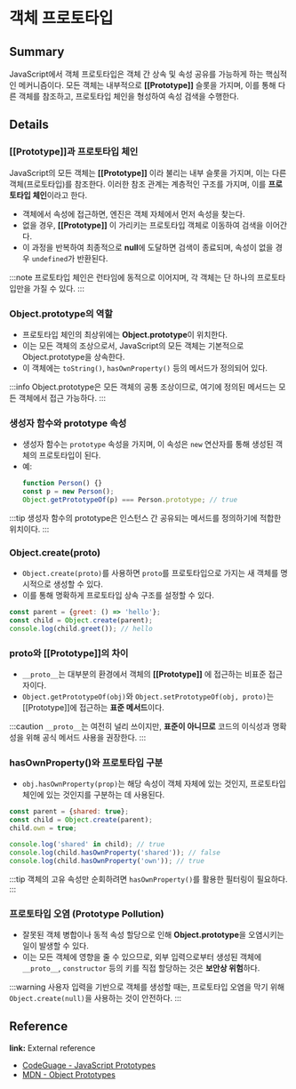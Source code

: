 # 객체 프로토타입

## Summary

JavaScript에서 객체 프로토타입은 객체 간 상속 및 속성 공유를 가능하게 하는 핵심적인 메커니즘이다. 모든 객체는 내부적으로 **[[Prototype]]** 슬롯을 가지며, 이를 통해 다른 객체를 참조하고, 프로토타입 체인을 형성하여 속성 검색을 수행한다.

## Details

### [[Prototype]]과 프로토타입 체인

JavaScript의 모든 객체는 **[[Prototype]]** 이라 불리는 내부 슬롯을 가지며, 이는 다른 객체(프로토타입)를 참조한다. 이러한 참조 관계는 계층적인 구조를 가지며, 이를 **프로토타입 체인**이라고 한다.

- 객체에서 속성에 접근하면, 엔진은 객체 자체에서 먼저 속성을 찾는다.
- 없을 경우, **[[Prototype]]** 이 가리키는 프로토타입 객체로 이동하여 검색을 이어간다.
- 이 과정을 반복하여 최종적으로 **null**에 도달하면 검색이 종료되며, 속성이 없을 경우 `undefined`가 반환된다.

:::note 프로토타입 체인은 런타임에 동적으로 이어지며, 각 객체는 단 하나의 프로토타입만을 가질 수 있다. :::

### Object.prototype의 역할

- 프로토타입 체인의 최상위에는 **Object.prototype**이 위치한다.
- 이는 모든 객체의 조상으로서, JavaScript의 모든 객체는 기본적으로 Object.prototype을 상속한다.
- 이 객체에는 `toString()`, `hasOwnProperty()` 등의 메서드가 정의되어 있다.

:::info Object.prototype은 모든 객체의 공통 조상이므로, 여기에 정의된 메서드는 모든 객체에서 접근 가능하다. :::

### 생성자 함수와 prototype 속성

- 생성자 함수는 `prototype` 속성을 가지며, 이 속성은 `new` 연산자를 통해 생성된 객체의 프로토타입이 된다.
- 예:
  ```js
  function Person() {}
  const p = new Person();
  Object.getPrototypeOf(p) === Person.prototype; // true
  ```

:::tip 생성자 함수의 prototype은 인스턴스 간 공유되는 메서드를 정의하기에 적합한 위치이다. :::

### Object.create(proto)

- `Object.create(proto)`를 사용하면 `proto`를 프로토타입으로 가지는 새 객체를 명시적으로 생성할 수 있다.
- 이를 통해 명확하게 프로토타입 상속 구조를 설정할 수 있다.

```js
const parent = {greet: () => 'hello'};
const child = Object.create(parent);
console.log(child.greet()); // hello
```

### **proto**와 [[Prototype]]의 차이

- `__proto__`는 대부분의 환경에서 객체의 **[[Prototype]]** 에 접근하는 비표준 접근자이다.
- `Object.getPrototypeOf(obj)`와 `Object.setPrototypeOf(obj, proto)`는 [[Prototype]]에 접근하는 **표준 메서드**이다.

:::caution `__proto__`는 여전히 널리 쓰이지만, **표준이 아니므로** 코드의 이식성과 명확성을 위해 공식 메서드 사용을 권장한다. :::

### hasOwnProperty()와 프로토타입 구분

- `obj.hasOwnProperty(prop)`는 해당 속성이 객체 자체에 있는 것인지, 프로토타입 체인에 있는 것인지를 구분하는 데 사용된다.

```js
const parent = {shared: true};
const child = Object.create(parent);
child.own = true;

console.log('shared' in child); // true
console.log(child.hasOwnProperty('shared')); // false
console.log(child.hasOwnProperty('own')); // true
```

:::tip 객체의 고유 속성만 순회하려면 `hasOwnProperty()`를 활용한 필터링이 필요하다. :::

### 프로토타입 오염 (Prototype Pollution)

- 잘못된 객체 병합이나 동적 속성 할당으로 인해 **Object.prototype**을 오염시키는 일이 발생할 수 있다.
- 이는 모든 객체에 영향을 줄 수 있으므로, 외부 입력으로부터 생성된 객체에 `__proto__`, `constructor` 등의 키를 직접 할당하는 것은 **보안상 위험**하다.

:::warning 사용자 입력을 기반으로 객체를 생성할 때는, 프로토타입 오염을 막기 위해 `Object.create(null)`을 사용하는 것이 안전하다. :::

## Reference

**link:** External reference

- [CodeGuage - JavaScript Prototypes](https://www.codeguage.com/courses/js/objects-prototypes)
- [MDN - Object Prototypes](https://developer.mozilla.org/en-US/docs/Learn_web_development/Extensions/Advanced_JavaScript_objects/Object_prototypes)
